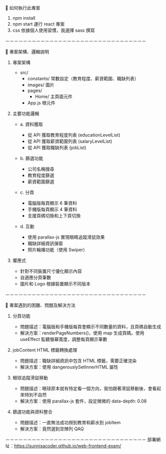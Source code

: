 🦖 如何執行此專案
1. npm install
2. npm start 運行 react 專案
3. css 依據個人使用習慣，我選擇 sass 撰寫

－－－－－－－－－－－－－－－－－－－－－－－－－－－－－－－－

🦖 專案架構、邏輯說明
1. 專案架構
   - src/
     - constants/  常數設定（教育程度、薪資範圍、職缺列表）
     - images/     圖片
     - pages/
       - Home/   主頁面元件
     - App.js      根元件

2. 主要功能邏輯
   - a. 資料獲取
      - 從 API 獲取教育程度列表 (educationLevelList)
      - 從 API 獲取薪資範圍列表 (salaryLevelList)
      - 從 API 獲取職缺列表 (jobList)

   - b. 篩選功能
      - 公司名稱搜尋
      - 教育程度篩選 
      - 薪資範圍篩選

   - c. 分頁
      - 電腦版每頁顯示 6 筆資料
      - 手機版每頁顯示 4 筆資料
      - 支援頁碼切換和上下頁切換

   - d. 互動
      - 使用 parallax-js 實現眼睛追蹤滑鼠效果
      - 職缺詳細資訊彈窗
      - 照片輪播功能（使用 Swiper）

3. 響應式
   - 針對不同裝置尺寸優化顯示內容
   - 自適應分頁筆數
   - 圖片和 Logo 根據裝置顯示不同版本

－－－－－－－－－－－－－－－－－－－－－－－－－－－－－－－－

🦖 專案遇到的困難、問題及解決方法

1. 分頁功能
   - 問題描述：電腦版和手機版每頁會顯示不同數量的資料，且頁碼自動生成
   - 解決方案：renderPageNumbers()，使用 map 生成頁碼。使用 useEffect 監聽螢幕寬度，調整每頁顯示筆數

2. jobContent HTML 標籤轉換處理
   - 問題描述：職缺詳細資訊中包含 HTML 標籤，需要正確渲染
   - 解決方案：使用 dangerouslySetInnerHTML 屬性

3. 眼球追蹤滑鼠移動
   - 問題描述：眼球原本就有特定看一個方向，我怕跟著滑鼠移動後，會看起來特別不自然
   - 解決方案：使用 parallax-js 套件，設定微微的 data-depth: 0.08

4. 篩選功能與資料整合
   - 問題描述：一直無法成功撈到教育和薪水到 jobItem
   - 解決方案：竟然選到空陣列 QAQ

－－－－－－－－－－－－－－－－－－－－－－－－－－－－－－－－
部署網址：https://sunnisacoder.github.io/web-frontend-exam/